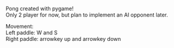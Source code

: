 Pong created with pygame!\
Only 2 player for now, but plan to implement an AI opponent later.

Movement:\
Left paddle: W and S\
Right paddle: arrowkey up and arrowkey down